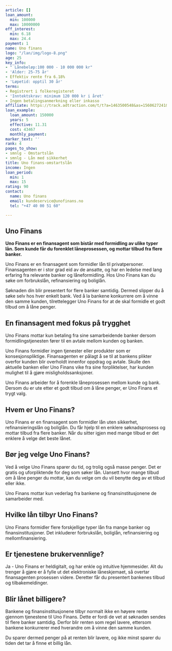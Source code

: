 ```yaml
---
article: []
loan_amount:
  min: 100000
  max: 10000000
eff_interest:
  min: 6.18
  max: 24.4
payment: 1
name: Uno finans
logo: "/lan/img/logo-8.png"
age: 25
key_info:
- " Lånebeløp:100 000 - 10 000 000 kr"
- 'Alder: 25-75 år'
- Effektiv rente fra 6.18%
- 'Løpetid: opptil 30 år'
terms:
- Registrert i folkeregisteret
- 'Inntektskrav: minimum 120 000 kr i året'
- Ingen betalingsanmerkning eller inkasso
affiliate: https://track.adtraction.com/t/t?a=1463500548&as=1560627241&t=2&tk=1
loan_example:
  loan_amount: 150000
  years: 5
  effective: 11.31
  cost: 43467
  monthly_payment: 
marker_text: ''
rank: 4
pages_to_show:
- smnlg - Omstartslån
- smnlg - Lån med sikkerhet
title: Uno finans-omstartslån
income: Ingen
loan_period:
  min: 1
  max: 15
rating: 90
contact:
  name: Uno finans
  email: kundeservice@unofinans.no
  tel: "+47 40 00 51 60"

---
```

## Uno Finans

**Uno Finans er en finansagent som bistår med formidling av ulike typer lån. Som kunde får du forenklet låneprosessen, og mottar tilbud fra flere banker.**

Uno Finans er en finansagent som formidler lån til privatpersoner. Finansagenten er i stor grad eid av de ansatte, og har en ledelse med lang erfaring fra relevante banker og låneformidling. Hos Uno Finans kan du søke om forbrukslån, refinansiering og boliglån.

Søknaden din blir presentert for flere banker samtidig. Dermed slipper du å søke selv hos hver enkelt bank. Ved å la bankene konkurrere om å vinne den samme kunden, tilrettelegger Uno Finans for at de skal formidle et godt tilbud om å låne penger.

## En finansagent med fokus på trygghet

Uno Finans mottar kun betaling fra sine samarbeidende banker dersom formidlingstjenesten fører til en avtale mellom kunden og banken.

Uno Finans formidler ingen tjenester eller produkter som er konsesjonspliktige. Finansagenten er pålagt å se til at bankens plikter overfor kunden blir overholdt innenfor oppdrag og avtale. Skulle den aktuelle banken eller Uno Finans vike fra sine forpliktelser, har kunden mulighet til å gjøre misligholdssanksjoner.

Uno Finans arbeider for å forenkle låneprosessen mellom kunde og bank. Dersom du er ute etter et godt tilbud om å låne penger, er Uno Finans et trygt valg.

## Hvem er Uno Finans?

Uno Finans er en finansagent som formidler lån uten sikkerhet, refinansieringslån og boliglån. Du får hjelp til en enklere søknadsprosess og mottar tilbud fra flere banker. Når du sitter igjen med mange tilbud er det enklere å velge det beste lånet.

## Bør jeg velge Uno Finans?

Ved å velge Uno Finans sparer du tid, og trolig også masse penger. Det er gratis og uforpliktende for deg som søker lån. Uansett hvor mange tilbud om å låne penger du mottar, kan du velge om du vil benytte deg av et tilbud eller ikke.

Uno Finans mottar kun vederlag fra bankene og finansinstitusjonene de samarbeider med.

## Hvilke lån tilbyr Uno Finans?

Uno Finans formidler flere forskjellige typer lån fra mange banker og finansinstitusjoner. Det inkluderer forbrukslån, boliglån, refinansiering og mellomfinansiering.

## Er tjenestene brukervennlige?

Ja - Uno Finans er heldigitalt, og har enkle og intuitive hjemmesider. Alt du trenger å gjøre er å fylle ut det elektroniske låneskjemaet, så overtar finansagenten prosessen videre. Deretter får du presentert bankenes tilbud og tilbakemeldinger.

## Blir lånet billigere?

Bankene og finansinstitusjonene tilbyr normalt ikke en høyere rente gjennom tjenestene til Uno Finans. Dette er fordi de vet at søknaden sendes til flere banker samtidig. Derfor blir renten som regel lavere, ettersom bankene konkurrerer med hverandre om å vinne den samme kunden.

Du sparer dermed penger på at renten blir lavere, og ikke minst sparer du tiden det tar å finne et billig lån.